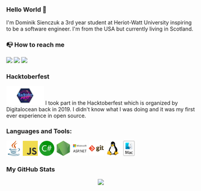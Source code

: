 ### Hello World 👋

I'm Dominik Sienczuk a 3rd year student at Heriot-Watt University inspiring to be a software engineer. I'm from the USA but currently living in Scotland.

### 📭 How to reach me
[<img src="https://img.icons8.com/color/48/000000/linkedin.png" width="3.5%"/>](https://www.linkedin.com/in/dominiks007/)
[<img src="https://img.icons8.com/color/48/000000/facebook-new.png" width="3.5%"/>](https://www.facebook.com/dominik.sienczuk/)
<a href="mailto:dominiksk09@gmail.com"> <img src="https://img.icons8.com/fluent/48/000000/gmail.png" width="3.5%"/> </a>

### Hacktoberfest
<img height="50" src="https://github.com/dominikS007/dominikS007/blob/main/hacktoberfest.png?raw=true">
I took part in the Hacktoberfest which is organized by Digitalocean back in 2019. I didn't know what I was doing and it was my first ever experience in open source. 


### Languages and Tools:

<code><img height="40" src="https://raw.githubusercontent.com/github/explore/80688e429a7d4ef2fca1e82350fe8e3517d3494d/topics/java/java.png"></code>
<code><img height="40" src="https://raw.githubusercontent.com/github/explore/80688e429a7d4ef2fca1e82350fe8e3517d3494d/topics/javascript/javascript.png"></code>
<code><img height="40" src="https://raw.githubusercontent.com/github/explore/80688e429a7d4ef2fca1e82350fe8e3517d3494d/topics/csharp/csharp.png"></code>
<code><img height="40" src="https://raw.githubusercontent.com/github/explore/80688e429a7d4ef2fca1e82350fe8e3517d3494d/topics/nodejs/nodejs.png"></code>
<code><img height="40" src="https://raw.githubusercontent.com/github/explore/80688e429a7d4ef2fca1e82350fe8e3517d3494d/topics/aspnet/aspnet.png"></code>
<code><img height="40" src="https://raw.githubusercontent.com/github/explore/80688e429a7d4ef2fca1e82350fe8e3517d3494d/topics/git/git.png"></code>
<code><img height="40" src="https://raw.githubusercontent.com/github/explore/80688e429a7d4ef2fca1e82350fe8e3517d3494d/topics/linux/linux.png"></code>
<code><img height="40" src="https://raw.githubusercontent.com/github/explore/80688e429a7d4ef2fca1e82350fe8e3517d3494d/topics/macos/macos.png"></code>

### My GitHub Stats

<p align="center"> 
  <img src="https://github-readme-stats.vercel.app/api?username=dominikS007&show_icons=true&count_private=true&theme=radical" />
</p>

<!--
**dominikS007/dominikS007** is a ✨ _special_ ✨ repository because its `README.md` (this file) appears on your GitHub profile.

Here are some ideas to get you started:

- 🔭 I’m currently working on ...
- 🌱 I’m currently learning ...
- 👯 I’m looking to collaborate on ...
- 🤔 I’m looking for help with ...
- 💬 Ask me about ...
- 📫 How to reach me: ...
- 😄 Pronouns: ...
- ⚡ Fun fact: ...
[![JavaScript](https://img.shields.io/badge/-JavaScript-000?&logo=JavaScript&logoColor=ddc508)](https://github.com/dominikS007?tab=repositories&q=&type=&language=javascript)
-->
